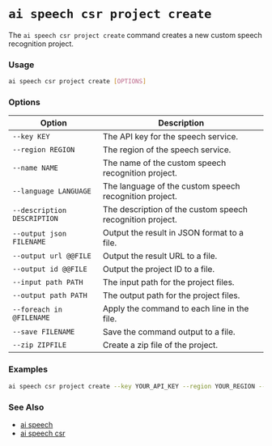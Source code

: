 # `ai speech csr project create`

The `ai speech csr project create` command creates a new custom speech recognition project.

### Usage

``` bash title="Usage for ai speech csr project create command"
ai speech csr project create [OPTIONS]
```

### Options

| Option            | Description                                             |
|-------------------|---------------------------------------------------------|
| `--key KEY`         | The API key for the speech service.                     |
| `--region REGION`   | The region of the speech service.                       |
| `--name NAME`       | The name of the custom speech recognition project.      |
| `--language LANGUAGE` | The language of the custom speech recognition project. |
| `--description DESCRIPTION` | The description of the custom speech recognition project. |
| `--output json FILENAME` | Output the result in JSON format to a file.        |
| `--output url @@FILE` | Output the result URL to a file.                      |
| `--output id @@FILE` | Output the project ID to a file.                       |
| `--input path PATH` | The input path for the project files.                   |
| `--output path PATH` | The output path for the project files.                 |
| `--foreach in @FILENAME` | Apply the command to each line in the file.        |
| `--save FILENAME`   | Save the command output to a file.                      |
| `--zip ZIPFILE`     | Create a zip file of the project.                       |

### Examples

``` bash title="Creating a new custom speech recognition project"
ai speech csr project create --key YOUR_API_KEY --region YOUR_REGION --name "MyProject" --language "en-US" --description "My custom speech recognition project"
```

### See Also

- [ai speech](ai-speech.md)
- [ai speech csr](ai-speech-csr.md)